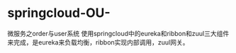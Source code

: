 # springcloud-OU-
微服务之order与user系统
使用springcloud中的eureka和ribbon和zuul三大组件来完成，是eureka来负载均衡，ribbon实现内部调用，zuul网关。

